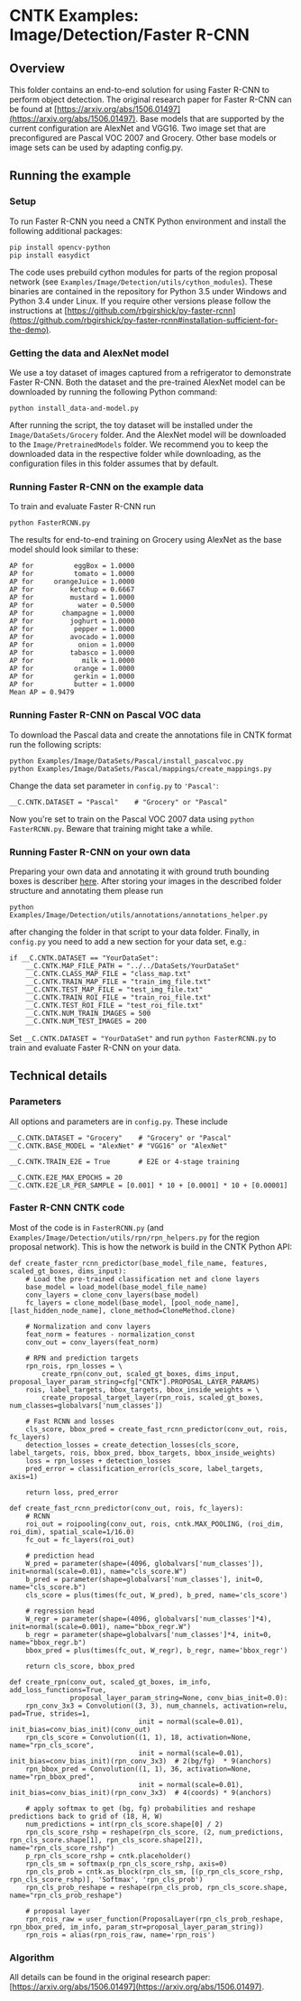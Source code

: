 # CNTK Examples: Image/Detection/Faster R-CNN

## Overview

This folder contains an end-to-end solution for using Faster R-CNN to perform object detection. 
The original research paper for Faster R-CNN can be found at [https://arxiv.org/abs/1506.01497](https://arxiv.org/abs/1506.01497).
Base models that are supported by the current configuration are AlexNet and VGG16. 
Two image set that are preconfigured are Pascal VOC 2007 and Grocery. 
Other base models or image sets can be used by adapting config.py.

## Running the example

### Setup

To run Faster R-CNN you need a CNTK Python environment and install the following additional packages:

```
pip install opencv-python
pip install easydict
```

The code uses prebuild cython modules for parts of the region proposal network (see `Examples/Image/Detection/utils/cython_modules`). 
These binaries are contained in the repository for Python 3.5 under Windows and Python 3.4 under Linux.
If you require other versions please follow the instructions at [https://github.com/rbgirshick/py-faster-rcnn](https://github.com/rbgirshick/py-faster-rcnn#installation-sufficient-for-the-demo).

### Getting the data and AlexNet model

We use a toy dataset of images captured from a refrigerator to demonstrate Faster R-CNN. Both the dataset and the pre-trained AlexNet model can be downloaded by running the following Python command:

`python install_data-and-model.py`

After running the script, the toy dataset will be installed under the `Image/DataSets/Grocery` folder. And the AlexNet model will be downloaded to the `Image/PretrainedModels` folder. 
We recommend you to keep the downloaded data in the respective folder while downloading, as the configuration files in this folder assumes that by default.

### Running Faster R-CNN on the example data

To train and evaluate Faster R-CNN run 

`python FasterRCNN.py`

The results for end-to-end training on Grocery using AlexNet as the base model should look similar to these:

```
AP for          eggBox = 1.0000
AP for          tomato = 1.0000
AP for     orangeJuice = 1.0000
AP for         ketchup = 0.6667
AP for         mustard = 1.0000
AP for           water = 0.5000
AP for       champagne = 1.0000
AP for         joghurt = 1.0000
AP for          pepper = 1.0000
AP for         avocado = 1.0000
AP for           onion = 1.0000
AP for         tabasco = 1.0000
AP for            milk = 1.0000
AP for          orange = 1.0000
AP for          gerkin = 1.0000
AP for          butter = 1.0000
Mean AP = 0.9479
```

### Running Faster R-CNN on Pascal VOC data

To download the Pascal data and create the annotations file in CNTK format run the following scripts:

```
python Examples/Image/DataSets/Pascal/install_pascalvoc.py
python Examples/Image/DataSets/Pascal/mappings/create_mappings.py
```

Change the data set parameter in `config.py` to `'Pascal'`:

```
__C.CNTK.DATASET = "Pascal"    # "Grocery" or "Pascal"
```

Now you're set to train on the Pascal VOC 2007 data using `python FasterRCNN.py`. Beware that training might take a while.

### Running Faster R-CNN on your own data

Preparing your own data and annotating it with ground truth bounding boxes is describer [here](https://docs.microsoft.com/en-us/cognitive-toolkit/Object-Detection-using-Fast-R-CNN#train-on-your-own-data).
After storing your images in the described folder structure and annotating them please run

`python Examples/Image/Detection/utils/annotations/annotations_helper.py`

after changing the folder in that script to your data folder. Finally, in `config.py` you need to add a new section for your data set, e.g.:

```
if __C.CNTK.DATASET == "YourDataSet":
    __C.CNTK.MAP_FILE_PATH = "../../DataSets/YourDataSet"
    __C.CNTK.CLASS_MAP_FILE = "class_map.txt"
    __C.CNTK.TRAIN_MAP_FILE = "train_img_file.txt"
    __C.CNTK.TEST_MAP_FILE = "test_img_file.txt"
    __C.CNTK.TRAIN_ROI_FILE = "train_roi_file.txt"
    __C.CNTK.TEST_ROI_FILE = "test_roi_file.txt"
    __C.CNTK.NUM_TRAIN_IMAGES = 500
    __C.CNTK.NUM_TEST_IMAGES = 200
```

Set `__C.CNTK.DATASET = "YourDataSet"` and run `python FasterRCNN.py` to train and evaluate Faster R-CNN on your data.

## Technical details

### Parameters

All options and parameters are in `config.py`. These include

```
__C.CNTK.DATASET = "Grocery"    # "Grocery" or "Pascal"
__C.CNTK.BASE_MODEL = "AlexNet" # "VGG16" or "AlexNet"

__C.CNTK.TRAIN_E2E = True       # E2E or 4-stage training

__C.CNTK.E2E_MAX_EPOCHS = 20
__C.CNTK.E2E_LR_PER_SAMPLE = [0.001] * 10 + [0.0001] * 10 + [0.00001]
```

### Faster R-CNN CNTK code

Most of the code is in `FasterRCNN.py` (and `Examples/Image/Detection/utils/rpn/rpn_helpers.py` for the region proposal network). This is how the network is build in the CNTK Python API:

```
def create_faster_rcnn_predictor(base_model_file_name, features, scaled_gt_boxes, dims_input):
    # Load the pre-trained classification net and clone layers
    base_model = load_model(base_model_file_name)
    conv_layers = clone_conv_layers(base_model)
    fc_layers = clone_model(base_model, [pool_node_name], [last_hidden_node_name], clone_method=CloneMethod.clone)

    # Normalization and conv layers
    feat_norm = features - normalization_const
    conv_out = conv_layers(feat_norm)

    # RPN and prediction targets
    rpn_rois, rpn_losses = \
        create_rpn(conv_out, scaled_gt_boxes, dims_input, proposal_layer_param_string=cfg["CNTK"].PROPOSAL_LAYER_PARAMS)
    rois, label_targets, bbox_targets, bbox_inside_weights = \
        create_proposal_target_layer(rpn_rois, scaled_gt_boxes, num_classes=globalvars['num_classes'])

    # Fast RCNN and losses
    cls_score, bbox_pred = create_fast_rcnn_predictor(conv_out, rois, fc_layers)
    detection_losses = create_detection_losses(cls_score, label_targets, rois, bbox_pred, bbox_targets, bbox_inside_weights)
    loss = rpn_losses + detection_losses
    pred_error = classification_error(cls_score, label_targets, axis=1)

    return loss, pred_error

def create_fast_rcnn_predictor(conv_out, rois, fc_layers):
    # RCNN
    roi_out = roipooling(conv_out, rois, cntk.MAX_POOLING, (roi_dim, roi_dim), spatial_scale=1/16.0)
    fc_out = fc_layers(roi_out)

    # prediction head
    W_pred = parameter(shape=(4096, globalvars['num_classes']), init=normal(scale=0.01), name="cls_score.W")
    b_pred = parameter(shape=globalvars['num_classes'], init=0, name="cls_score.b")
    cls_score = plus(times(fc_out, W_pred), b_pred, name='cls_score')

    # regression head
    W_regr = parameter(shape=(4096, globalvars['num_classes']*4), init=normal(scale=0.001), name="bbox_regr.W")
    b_regr = parameter(shape=globalvars['num_classes']*4, init=0, name="bbox_regr.b")
    bbox_pred = plus(times(fc_out, W_regr), b_regr, name='bbox_regr')

    return cls_score, bbox_pred

def create_rpn(conv_out, scaled_gt_boxes, im_info, add_loss_functions=True,
               proposal_layer_param_string=None, conv_bias_init=0.0):
    rpn_conv_3x3 = Convolution((3, 3), num_channels, activation=relu, pad=True, strides=1,
                                init = normal(scale=0.01), init_bias=conv_bias_init)(conv_out)
    rpn_cls_score = Convolution((1, 1), 18, activation=None, name="rpn_cls_score",
                                init = normal(scale=0.01), init_bias=conv_bias_init)(rpn_conv_3x3)  # 2(bg/fg)  * 9(anchors)
    rpn_bbox_pred = Convolution((1, 1), 36, activation=None, name="rpn_bbox_pred",
                                init = normal(scale=0.01), init_bias=conv_bias_init)(rpn_conv_3x3)  # 4(coords) * 9(anchors)

    # apply softmax to get (bg, fg) probabilities and reshape predictions back to grid of (18, H, W)
    num_predictions = int(rpn_cls_score.shape[0] / 2)
    rpn_cls_score_rshp = reshape(rpn_cls_score, (2, num_predictions, rpn_cls_score.shape[1], rpn_cls_score.shape[2]), name="rpn_cls_score_rshp")
    p_rpn_cls_score_rshp = cntk.placeholder()
    rpn_cls_sm = softmax(p_rpn_cls_score_rshp, axis=0)
    rpn_cls_prob = cntk.as_block(rpn_cls_sm, [(p_rpn_cls_score_rshp, rpn_cls_score_rshp)], 'Softmax', 'rpn_cls_prob')
    rpn_cls_prob_reshape = reshape(rpn_cls_prob, rpn_cls_score.shape, name="rpn_cls_prob_reshape")

    # proposal layer
    rpn_rois_raw = user_function(ProposalLayer(rpn_cls_prob_reshape, rpn_bbox_pred, im_info, param_str=proposal_layer_param_string))
    rpn_rois = alias(rpn_rois_raw, name='rpn_rois')
```

### Algorithm 

All details can be found in the original research paper: [https://arxiv.org/abs/1506.01497](https://arxiv.org/abs/1506.01497).

